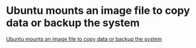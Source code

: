 # Ubuntu mounts an image file to copy data or backup the system
[Ubuntu mounts an image file to copy data or backup the system](https://aiwithcloud.com/2022/09/16/ubuntu_mounts_an_image_file_to_copy_data_or_backup_the_system/)
